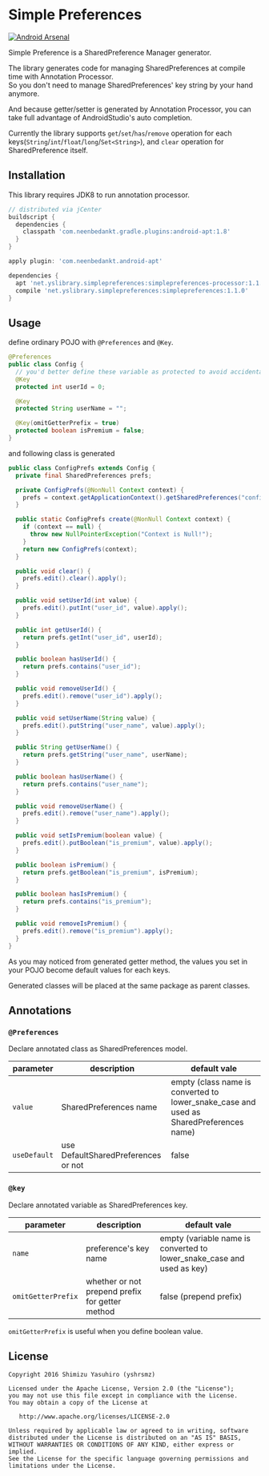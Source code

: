 Simple Preferences
===

[![Android Arsenal](https://img.shields.io/badge/Android%20Arsenal-Simple%20Preferences-brightgreen.svg?style=flat)](http://android-arsenal.com/details/1/3233)

Simple Preference is a SharedPreference Manager generator.

The library generates code for managing SharedPreferences at compile time with Annotation Processor.  
So you don't need to manage SharedPreferences' key string by your hand anymore.

And because getter/setter is generated by Annotation Processor, you can take full advantage of AndroidStudio's auto completion.

Currently the library supports `get`/`set`/`has`/`remove` operation for each keys(`String`/`int`/`float`/`long`/`Set<String>`), and `clear` operation for SharedPreference itself.


## Installation

This library requires JDK8 to run annotation processor.

```groovy
// distributed via jCenter
buildscript {
  dependencies {
    classpath 'com.neenbedankt.gradle.plugins:android-apt:1.8'
  }
}

apply plugin: 'com.neenbedankt.android-apt'

dependencies {
  apt 'net.yslibrary.simplepreferences:simplepreferences-processor:1.1.0'
  compile 'net.yslibrary.simplepreferences:simplepreferences:1.1.0'
}
```

## Usage

define ordinary POJO with `@Preferences` and `@Key`.

```java
@Preferences
public class Config {
  // you'd better define these variable as protected to avoid accidental access
  @Key
  protected int userId = 0;

  @Key
  protected String userName = "";

  @Key(omitGetterPrefix = true)
  protected boolean isPremium = false;
}

```


and following class is generated

```java
public class ConfigPrefs extends Config {
  private final SharedPreferences prefs;

  private ConfigPrefs(@NonNull Context context) {
    prefs = context.getApplicationContext().getSharedPreferences("config", Context.MODE_PRIVATE);
  }

  public static ConfigPrefs create(@NonNull Context context) {
    if (context == null) {
      throw new NullPointerException("Context is Null!");
    }
    return new ConfigPrefs(context);
  }

  public void clear() {
    prefs.edit().clear().apply();
  }

  public void setUserId(int value) {
    prefs.edit().putInt("user_id", value).apply();
  }

  public int getUserId() {
    return prefs.getInt("user_id", userId);
  }

  public boolean hasUserId() {
    return prefs.contains("user_id");
  }

  public void removeUserId() {
    prefs.edit().remove("user_id").apply();
  }

  public void setUserName(String value) {
    prefs.edit().putString("user_name", value).apply();
  }

  public String getUserName() {
    return prefs.getString("user_name", userName);
  }

  public boolean hasUserName() {
    return prefs.contains("user_name");
  }

  public void removeUserName() {
    prefs.edit().remove("user_name").apply();
  }

  public void setIsPremium(boolean value) {
    prefs.edit().putBoolean("is_premium", value).apply();
  }

  public boolean isPremium() {
    return prefs.getBoolean("is_premium", isPremium);
  }

  public boolean hasIsPremium() {
    return prefs.contains("is_premium");
  }

  public void removeIsPremium() {
    prefs.edit().remove("is_premium").apply();
  }
}
```

As you may noticed from generated getter method, the values you set in your POJO become default values for each keys.

Generated classes will be placed at the same package as parent classes.

## Annotations

### `@Preferences`

Declare annotated class as SharedPreferences model.

| parameter | description | default vale |
|---|---|---|
| `value` | SharedPreferences name | empty (class name is converted to lower_snake_case and used as SharedPreferences name) |
| `useDefault` | use DefaultSharedPreferences or not | false |


### `@key`

Declare annotated variable as SharedPreferences key.

| parameter | description | default vale |
|---|---|---|
| `name` | preference's key name | empty (variable name is converted to lower_snake_case and used as key) |
| `omitGetterPrefix` | whether or not prepend prefix for getter method | false (prepend prefix) |

`omitGetterPrefix` is useful when you define boolean value.



License
-------

    Copyright 2016 Shimizu Yasuhiro (yshrsmz)

    Licensed under the Apache License, Version 2.0 (the "License");
    you may not use this file except in compliance with the License.
    You may obtain a copy of the License at

       http://www.apache.org/licenses/LICENSE-2.0

    Unless required by applicable law or agreed to in writing, software
    distributed under the License is distributed on an "AS IS" BASIS,
    WITHOUT WARRANTIES OR CONDITIONS OF ANY KIND, either express or implied.
    See the License for the specific language governing permissions and
    limitations under the License.
